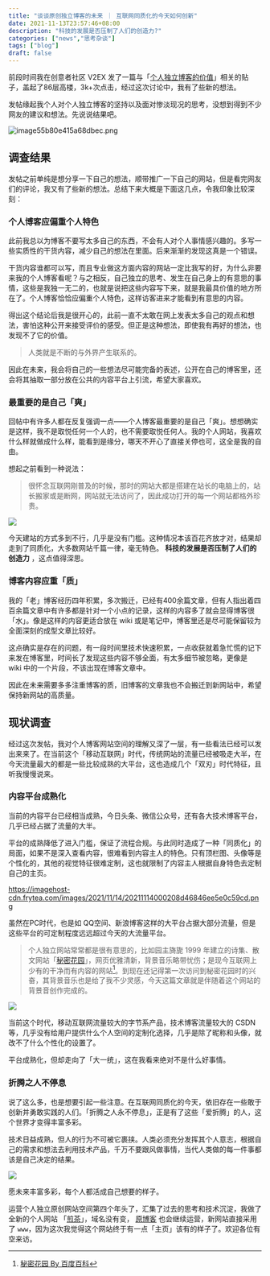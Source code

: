 ```yaml
---
title: "谈谈原创独立博客的未来 ｜ 互联网同质化的今天如何创新"
date: 2021-11-13T23:57:46+08:00
description: "科技的发展是否压制了人们的创造力?"
categories: ["news","思考杂谈"]
tags: ["blog"]
draft: false
---
```



前段时间我在创意者社区 V2EX 发了一篇与「[个人独立博客的价值](https://www.v2ex.com/t/814316)」相关的贴子，盖起了86层高楼，3k+次点击，经过这次讨论中，我有了些新的想法。

发帖缘起我个人对个人独立博客的坚持以及面对惨淡现况的思考，没想到得到不少网友的建议和想法。先说说结果吧。

![image55b80e415a68dbec.png](https://imagehost-cdn.frytea.com/images/2021/11/14/image55b80e415a68dbec.png)

## 调查结果

发帖之前单纯是想分享一下自己的想法，顺带推广一下自己的网站，但是看完网友们的评论，我又有了些新的想法。总结下来大概是下面这几点，令我印象比较深刻：

### 个人博客应偏重个人特色

此前我总以为博客不要写太多自己的东西，不会有人对个人事情感兴趣的。多写一些实质性的干货内容，减少自己的想法在里面。后来渐渐的发现这真是一个错误。

干货内容谁都可以写，而且专业做这方面内容的网站一定比我写的好，为什么非要来我的个人博客看呢？与之相反，自己独立的思考、发生在自己身上的有意思的事情，这些是我独一无二的，也就是说把这些内容写下来，就是我最具价值的地方所在了。个人博客恰恰应偏重个人特色，这样访客进来才能看到有意思的内容。

得出这个结论后我是很开心的，此前一直不太敢在网上发表太多自己的观点和想法，害怕这种公开来接受评价的感受。但正是这种想法，即使我有再好的想法，也发现不了它的价值。

> 人类就是不断的与外界产生联系的。

因此在未来，我会将自己的一些想法尽可能完备的表述，公开在自己的博客里，还会将其抽取一部分放在公共的内容平台上引流，希望大家喜欢。

### 最重要的是自己「爽」

回帖中有许多人都在反复强调一点——个人博客最重要的是自己「爽」。想想确实是这样，我不是取悦任何一个人的，也不需要取悦任何人。我的个人网站，我喜欢什么样就做成什么样，能看到是缘分，哪天不开心了直接关停也可，这全是我的自由。

想起之前看到一种说法：

> 很怀念互联网刚普及的时候，那时的网站大都是搭建在站长的电脑上的，站长搬家或是断网，网站就无法访问了，因此成功打开的每一个网站都格外珍贵。

![](https://imagehost-cdn.frytea.com/images/2021/11/14/20211114000737a65e53681c8770bc.png)

今天建站的方式多到不行，几乎是没有门槛。这种情况本该百花齐放才对，结果却走到了同质化，大多数网站千篇一律，毫无特色。 **科技的发展是否压制了人们的创造力** ，这点值得深思。

### 博客内容应重「质」

我的「老」博客经历四年积累，多次搬迁，已经有400余篇文章，但有人指出着四百余篇文章中有许多都是针对一个小点的记录，这样的内容多了就会显得博客很「水」。像是这样的内容更适合放在 wiki 或是笔记中，博客里还是尽可能保留较为全面深刻的成型文章比较好。

这点确实是存在的问题，有一段时间里技术快速积累，一点收获就着急忙慌的记下来发在博客里，时间长了发现这些内容不够全面，有太多细节被忽略，更像是 wiki 中的一个片段，不该出现在博客文章中。

因此在未来需要多多注重博客的质，旧博客的文章我也不会搬迁到新网站中，希望保持新网站的高质量。

## 现状调查

经过这次发帖，我对个人博客网站空间的理解又深了一层，有一些看法已经可以发出来来了。在当前这个「移动互联网」时代，传统网站的流量已经被吸走大半，在今天流量最大的都是一些比较成熟的大平台，这也造成几个「双刃」时代特征，且听我慢慢说来。

### 内容平台成熟化

当前的内容平台已经相当成熟，今日头条、微信公众号，还有各大技术博客平台，几乎已经占据了流量的大半。

平台的成熟降低了进入门槛，保证了流程合规。与此同时造成了一种「同质化」的局面，如果不是深入查看内容，很难看到内容主人的特色。只有顶栏图、头像等是个性化的，其他的视觉特征很难定制，这也就限制了内容主人根据自身特色去定制自己的主页。

https://imagehost-cdn.frytea.com/images/2021/11/14/20211114000208d46846ee5e0c59cd.png

虽然在PC时代，也是如 QQ空间、新浪博客这样的大平台占据大部分流量，但是这些平台的可定制程度远远超过今天的大流量平台。

> 个人独立网站常常都是很有意思的，比如园主旖旎 1999 年建立的诗集、散文网站「[秘密花园](http://www.yini.org)」，网页优雅清新，背景音乐略带忧伤；是现今互联网上少有的干净而有内容的网站[^1]。到现在还记得第一次访问到秘密花园时的兴奋，其背景音乐也是给了我不少灵感，今天这篇文章就是伴随着这个网站的背景音创作完成的。

![](https://imagehost-cdn.frytea.com/images/2021/11/14/2021-11-14-12.03.1590c7704a6ef069d6.png)

[^1]: [秘密花园 By 百度百科](https://baike.baidu.com/item/秘密花园网/7621618)

当前这个时代，移动互联网流量较大的字节系产品，技术博客流量较大的 CSDN 等，几乎没有给用户提供什么个人空间的定制化选择，几乎是除了昵称和头像，就改不了什么个性化的设置了。

平台成熟化，但却走向了「大一统」，这在我看来绝对不是什么好事情。

### 折腾之人不停息

说了这么多，也是想要引起一些注意。在互联网同质化的今天，依旧存在一些敢于创新并勇敢实践的人们。「折腾之人永不停息」，正是有了这些「爱折腾」的人，这个世界才变得丰富多彩。

技术日益成熟，但人的行为不可被它裹挟。人类必须充分发挥其个人意志，根据自己的需求和想法去利用技术产品，千万不要跟风做事情，当代人类做的每一件事都该是自己决定的结果。

![](https://imagehost-cdn.frytea.com/images/2021/11/14/2021111400090379ffafebb7b20c7c.png)

愿未来丰富多彩，每个人都活成自己想要的样子。

运营个人独立原创网站空间第四个年头了，汇集了过去的思考和技术沉淀，我做了全新的个人网站 「[煎茶](https://www.frytea.com)」，域名没有变， [原博客](https://blog.frytea.com/) 也会继续运营，新网站直接采用了 `www`，因为这次我觉得这个网站终于有一点「主页」该有的样子了。欢迎各位有空来访。
